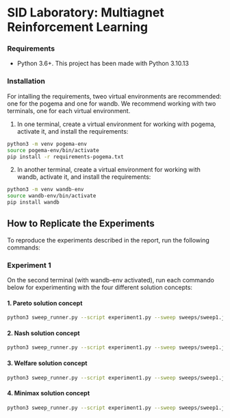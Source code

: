 # SID Laboratory: Multiagnet Reinforcement Learning

### Requirements
- Python 3.6+. This project has been made with Python 3.10.13

### Installation
For intalling the requirements, tweo virtual environments are recommended: one for the pogema and one for wandb. We
recommend working with two terminals, one for each virtual environment.

1. In one terminal, create a virtual environment for working with pogema, activate it, and install the requirements:
```bash
python3 -m venv pogema-env
source pogema-env/bin/activate
pip install -r requirements-pogema.txt
```

2. In another terminal, create a virtual environment for working with wandb, activate it, and install the requirements:
```bash
python3 -m venv wandb-env
source wandb-env/bin/activate
pip install wandb
```

## How to Replicate the Experiments

To reproduce the experiments described in the report, run the following commands:

### Experiment 1
On the second terminal (with wandb-env activated), run each commando below for experimenting
with the four different solution concepts:

#### 1. Pareto solution concept
```bash
python3 sweep_runner.py --script experiment1.py --sweep sweeps/sweep1.json --count=100 --solution-concept=Pareto
```

#### 2. Nash solution concept
```bash
python3 sweep_runner.py --script experiment1.py --sweep sweeps/sweep1.json --count=100 --solution-concept=Nash
```

#### 3. Welfare solution concept
```bash
python3 sweep_runner.py --script experiment1.py --sweep sweeps/sweep1.json --count=100 --solution-concept=Welfare
```

#### 4. Minimax solution concept
```bash
python3 sweep_runner.py --script experiment1.py --sweep sweeps/sweep1.json --count=100 --solution-concept=Minimax
```